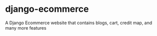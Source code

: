 # django-ecommerce

A Django Ecommerce website that contains blogs, cart, credit map, and many more features